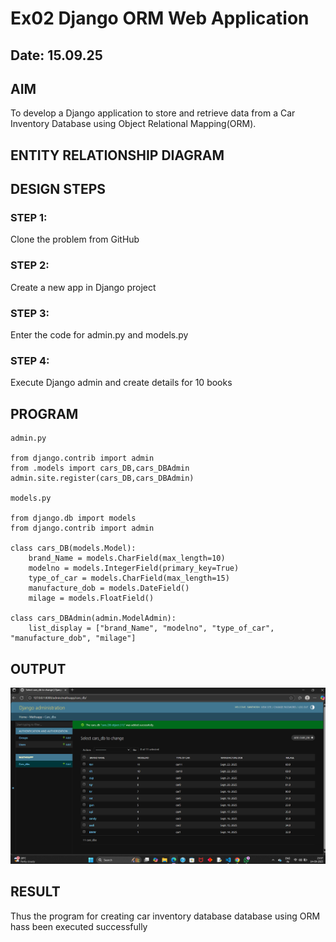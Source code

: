 # Ex02 Django ORM Web Application
## Date: 15.09.25

## AIM
To develop a Django application to store and retrieve data from a Car Inventory Database using Object Relational Mapping(ORM).

## ENTITY RELATIONSHIP DIAGRAM



## DESIGN STEPS

### STEP 1:
Clone the problem from GitHub

### STEP 2:
Create a new app in Django project

### STEP 3:
Enter the code for admin.py and models.py

### STEP 4:
Execute Django admin and create details for 10 books

## PROGRAM
```
admin.py

from django.contrib import admin
from .models import cars_DB,cars_DBAdmin
admin.site.register(cars_DB,cars_DBAdmin)

models.py

from django.db import models
from django.contrib import admin

class cars_DB(models.Model):
    brand_Name = models.CharField(max_length=10)
    modelno = models.IntegerField(primary_key=True)
    type_of_car = models.CharField(max_length=15)
    manufacture_dob = models.DateField()
    milage = models.FloatField()

class cars_DBAdmin(admin.ModelAdmin):
    list_display = ["brand_Name", "modelno", "type_of_car", "manufacture_dob", "milage"]

```


## OUTPUT
![alt text](<Screenshot 2025-09-14 235738.png>)



## RESULT
Thus the program for creating car inventory database database using ORM hass been executed successfully
